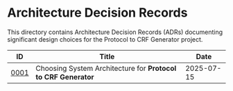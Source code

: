 # Architecture Decision Records

This directory contains Architecture Decision Records (ADRs) documenting significant design choices for the Protocol to CRF Generator project.

| ID | Title | Date |
|----|-------|------|
| [0001](0001-system-architecture.md) | Choosing System Architecture for **Protocol to CRF Generator** | 2025-07-15 |

